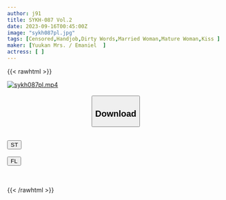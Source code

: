 ```yaml
---
author: j91
title: SYKH-087 Vol.2
date: 2023-09-16T00:45:00Z
image: "sykh087pl.jpg"
tags: [Censored,Handjob,Dirty Words,Married Woman,Mature Woman,Kiss	]
maker: [Yuukan Mrs. / Emaniel  ]
actress: [ ]
---
```



{{< rawhtml >}}

<div class="video" data-videoid="W1l7x9DY2zFp9Y">
    <a href="javascript:;">
        <img src="https://my.j91.asia/posts/sykh087pl/sykh087pl.jpg" width="WIDTH" height="HEIGHT" alt="sykh087pl.mp4" loading="lazy">
    </a>
</div>

<script type="text/javascript" src="https://j91.asia/asset/on-demand-st.js"></script>

<br>
  <link rel="stylesheet" href="https://j91.asia/asset/bs5.css">
  
  <center>
  <button class="btn btn-primary" type="button" data-bs-toggle="collapse" data-bs-target=".multi-collapse" aria-expanded="false" aria-controls="multiCollapseExample1 multiCollapseExample2"><h2>Download</h2></button></center>
</p>
<div class="row">
  <div class="col">
    <div class="collapse multi-collapse" id="multiCollapseExample1">
      <div class="card card-body">
	      	      <br>
<div class="buttons">  
<a href="https://streamtape.to/v/W1l7x9DY2zFp9Y"><button class="btn-hover color-3"><i class="fa fa-download"></i> ST</button></a></div>
    </div>
  </div>
</div>
  <div class="col">
    <div class="collapse multi-collapse" id="multiCollapseExample2">
      <div class="card card-body">
	      <br>
<div class="buttons">
    <a href="https://filelions.online/f/tajgx7p6890s"><button class="btn-hover color-9"><i class="fa fa-download"></i> FL</button></a></div>
<br><br>
      </div>
    </div>
  </div>
</div>

{{< /rawhtml >}}